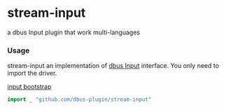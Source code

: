 # stream-input
a dbus Input plugin that work multi-languages

### Usage

stream-input an implementation of [dbus Input](https://github.com/funkygao/dbus/blob/master/engine/input.go#L17) interface. You only need to import the driver.

[input bootstrap](https://github.com/funkygao/dbus/blob/master/plugins/input/bootstrap.go)

```go
import _ "github.com/dbus-plugin/stream-input"
```
